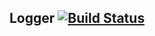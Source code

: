 ## Logger [![Build Status](https://travis-ci.com/oshkola/Logger.svg?branch=main)](https://travis-ci.com/oshkola/Logger)




